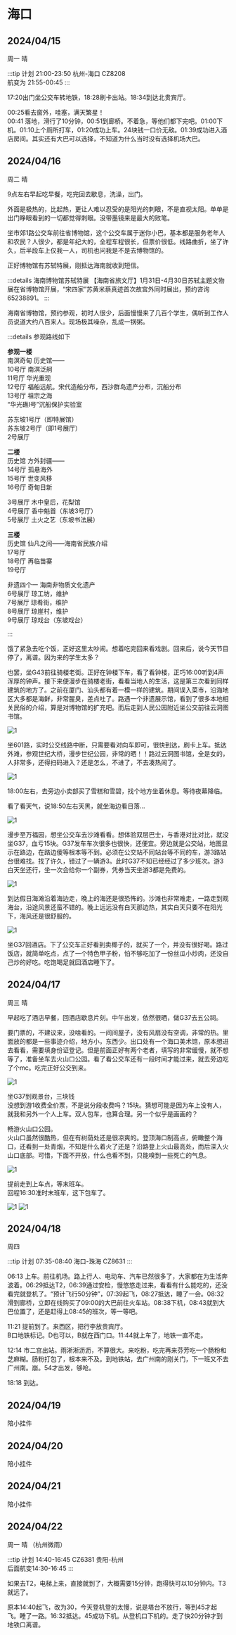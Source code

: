 # 海口

## 2024/04/15

周一 晴

:::tip 计划
21:00-23:50 杭州-海口 CZ8208  
航变为 21:55-00:45
:::

17:20出门坐公交车转地铁，18:28刷卡出站。18:34到达北贵宾厅。

00:25看去窗外，哇塞，满天繁星！  
00:41 落地，滑行了10分钟，00:51到廊桥。不着急，等他们都下完吧。01:00下机。01:10上个厕所打车，01:20成功上车。24块钱一口价无敌。01:39成功进入酒店房间。其实还有大巴可以选择，不知道为什么当时没有选择机场大巴。

## 2024/04/16

周二 晴

9点左右早起吃早餐，吃完回去歇息，洗澡，出门。

外面是极热的，比起热，更让人难以忍受的是阳光的刺眼，不是直视太阳。单单是出门睁眼看到的一切都觉得刺眼。没带墨镜来是最大的败笔。

坐市郊1路公交车前往省博物馆，这个公交车属于迷你小巴，基本都是服务老年人和农民？人很少，都是年纪大的，全程车程很长，但票价很低。线路曲折，坐了许久，后半段车上仅我一人，司机也问我是不是去博物馆的。

正好博物馆有苏轼特展，刚抵达海南就收到短信。

:::details 海南博物馆苏轼特展
【海南省旅文厅】1月31日-4月30日苏轼主题文物展在省博物馆开展，“宋四家”苏黄米蔡真迹首次故宫外同时展出，预约咨询65238891。
:::

海南省博物馆，预约参观，初时人很少，后面慢慢来了几百个学生，偶听到工作人员说道大约八百来人。现场极其噪杂，乱成一锅粥。

:::details 参观路线如下

**参观一楼**  
南溟奇甸 历史馆——  
10号厅 南溟泛舸  
11号厅 华光重现  
12号厅 福船远航。宋代造船分布，西沙群岛遗产分布，沉船分布  
13号厅 祖宗之海  
“华光礁I号”沉船保护实验室  

苏东坡1号厅（即特展馆）  
苏东坡2号厅（即1号展厅）  
2号展厅  

**二楼**  
历史馆 方外封疆——  
14号厅 孤悬海外  
15号厅 世变风移  
16号厅 奇甸日新  

3号展厅 木中皇后，花梨馆  
4号展厅 香中魁首（东坡3号厅）  
5号展厅 土火之艺（东坡书法展）  

**三楼**  
历史馆 仙凡之间——海南省民族介绍  
17号厅  
18号厅 再临苗寨  
19号厅  

非遗四个一 海南非物质文化遗产  
6号展厅 琼工坊，维护  
7号展厅 琼肴街，维护  
8号展厅 琼崖村，维护  
9号展厅 琼戏台（东坡戏台）  

:::

饿了紧急去吃个饭，正好这里太吵闹。想着吃完回来看戏剧。回来后，说今天节目停了，离谱。因为来的学生太多？

也罢，坐G43前往骑楼老街。正好在钟楼下车，看了看钟楼，正巧16:00听到4声浑厚的钟声。接下来便漫步在骑楼老街，看看当地人的生活，这是第三次看到同样建筑的地方了。之前在厦门、汕头都有着一模一样的建筑。期间误入菜市，沿海地区大多都是海鲜，非常腥臭，差点吐了。路遇一个非遗展示馆，看到了很多本地相关民俗的介绍，算是对博物馆的扩充吧。而后走到人民公园附近坐公交前往云洞图书馆。

![1](/img/trip/log20240415-01.jpg)

坐601路，实时公交线路中断，只需要看对向车即可，很快到达，刷卡上车。抵达外滩，参观世纪大桥，漫步世纪公园，非常的晒！！路过云洞图书馆，全是女的，人非常多，还得扫码进入？还是怎么，不进了，不去凑热闹了。

![1](/img/trip/log20240415-02.jpg)

18:00左右，去旁边小卖部买了雪糕和雪碧，找个地方坐着休息。等待夜幕降临。

看了看天气，说18:50左右天黑，就坐海边看日落…

![1](/img/trip/log20240415-03.jpg)

漫步至万福园，想坐公交车去沙滩看看。想体验双层巴士，与香港对比对比，就没坐G37，血亏15块。G37发车车次很多也很快，还便宜。旁边就是公交站，地图显示在路边，在路边傻等根本等不到。必须在公交站不同站台等不同的车，游3路站台很难找。找了许久，错过了一辆游3。此时G37不知已经经过了多少班次。游3白天坐还行，坐一次会给你一个副券，凭券当天坐游3都是免费的。

![1](/img/trip/log20240415-04.jpg)

到达假日海滩沿着海边走，晚上的海还是很恐怖的。沙滩也非常难走，一路走到观海台，沿途风景还蛮不错的。晚上远远没有白天那边热，其实白天只要不在阳光下，海风还是很舒服的。

![1](/img/trip/log20240415-05.jpg)

坐G37回酒店。下了公交车正好看到卖椰子的，就买了一个，并没有很好喝。路过饭店，就简单吃点，点了一个特色甲子粉，怕不够吃加了一份丝瓜小炒肉，还没自己炒的好吃。吃饱喝足就回酒店睡下了。

## 2024/04/17

周三 晴

早起吃了酒店早餐，回酒店歇息片刻。中午出发，依然很晒，做G37去五公祠。

要门票的，不建议来，没啥看的。一间间屋子，没有风扇没有空调，非常的热。里面放的都是一些事迹介绍，地方小，东西少。出口处有一个海口美术馆，原本想进去看看，需要填身份证登记。但是前面正好有两个老者，填写的非常缓慢，就不想等了，准备坐车去火山口公园。看了看公交车还有一段时间才能过来，就去旁边吃了个mc。吃完正好公交到来。

![1](/img/trip/log20240415-06.jpg)

坐G37到观景台，三块钱  
没想到游1收费全价票，不是说分段收费吗？15块。猜想可能是因为车上没有人，就我和另外一个人上车。双人包车，也算合理。另一个似乎是画画的？

畅游火山口公园。  
火山口虽然很酷热，但在有树荫处还是很凉爽的。登顶海口制高点，俯瞰整个海口，还看到一处青烟，不知是什么着火了还是？沿路登上火山最高处，而后深入火山口底部。可惜，下面不开放，什么也看不到，只能嗅到一些死亡的气息。

![1](/img/trip/log20240415-07.jpg)

提前走到上车点，等末班车。  
回程16:30准时末班车，这下包车了。  

![1](/img/trip/log20240415-08.jpg)
![1](/img/trip/log20240415-09.jpg)

## 2024/04/18

周四

:::tip 计划
07:35-08:40 海口-珠海 CZ8631
:::

06:13 上车。前往机场。路上行人、电动车、汽车已然很多了，大家都在为生活奔波着。06:29抵达T2，06:39通过安检，慢悠悠走过来，看看有什么能吃的，还没看完就登机了。“预计飞行50分钟”，07:39起飞，08:27抵达，睡了一会。08:32滑到廊桥，立即在线购买了09:00的大巴前往火车站。08:38下机，08:43就到大巴位置了，还是赶得上08:45的班次，等一等吧。

11:21 提前到了。来西区，把行李放贵宾厅。  
B口地铁标记。D也可以，B就在西门口。11:44就上车了，地铁一直不走。

12:14 市二宫出站。雨淅淅沥沥，不算很大。来吃粉，吃完再来芬芳吃一个肠粉和芝麻糊。肠粉打包了，根本来不及。到地铁站，去广州南的刚关门，下一班又不去广州南。崩。54才出发，够呛。

18:18 到达。

## 2024/04/19

陪小挂件

## 2024/04/20

陪小挂件

## 2024/04/21

陪小挂件

## 2024/04/22

周一 晴 （杭州微雨）

:::tip 计划
14:40-16:45 CZ6381 贵阳-杭州  
后面航变14:30-16:45
:::

如果去T2，电梯上来，直接就到了，大概需要15分钟，跑得快可以10分钟内。T3就远了。

原本14:40起飞，改为30，今天登机登的太慢，说是塔台不放行，等到45才起飞。睡了一路。16:32抵达。45成功下机。从登机口下机的。走了快20分钟才到地铁口离谱。
